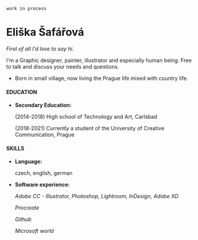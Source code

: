 `work in process`

# Eliška Šafářová

*First of all I'd love to say hi.* 

I'm a Graphic designer, painter, illustrator and especially human being. Free to talk and discuss your needs and questions.

* Born in small village, now living the Prague life mixed with country life.

#### EDUCATION

* **Secondary Education:** 

  (2014-2018) High school of Technology and Art, Carlsbad
  
  
  (2018-2021) Currently a student of the University of Creative Communication, Prague 
 
 
 #### SKILLS
 
 * **Language:** 
 
    czech, english, german
    
 * **Software experience:** 
  
   *Adobe CC - Illustrator, Photoshop, Lightroom, InDesign, Adobe XD*
   
   *Procreate*
   
   *Github*
   
   *Microsoft world*

 

